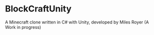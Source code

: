 # BlockCraftUnity
A Minecraft clone written in C# with Unity, developed by Miles Royer
(A Work in progress)
